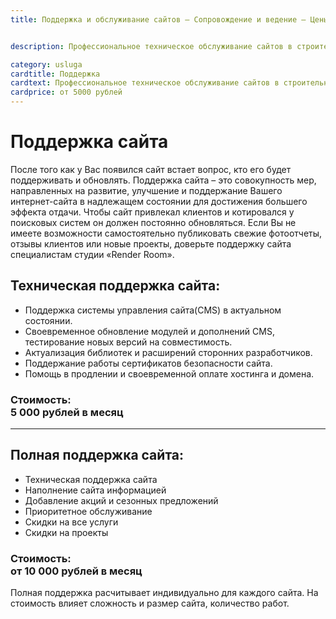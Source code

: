 ```yaml
---
title: Поддержка и обслуживание сайтов – Сопровождение и ведение – Цены.


description: Профессиональное техническое обслуживание сайтов в строительной тематике и не только. Сопровождение любых проектов. Низкие цены.

category: usluga
cardtitle: Поддержка
cardtext: Профессиональное техническое обслуживание сайтов в строительной тематике
cardprice: от 5000 рублей
---
```


# Поддержка сайта
После того как у Вас появился сайт встает вопрос, кто его будет поддерживать и обновлять. Поддержка сайта – это совокупность мер, направленных на развитие, улучшение и поддержание Вашего интернет-сайта в надлежащем состоянии для достижения большего эффекта отдачи. Чтобы сайт привлекал клиентов и котировался у поисковых систем он должен постоянно обновляться. Если Вы не имеете возможности самостоятельно публиковать свежие фотоотчеты, отзывы клиентов или новые проекты, доверьте поддержку сайта специалистам студии «Render Room».

## Техническая поддержка сайта:

- Поддержка системы управления сайта(CMS) в актуальном состоянии.
- Своевременное обновление модулей и дополнений CMS, тестирование новых версий на совместимость.
- Актуализация библиотек и расширений сторонних разработчиков.
- Поддержание работы сертификатов безопасности сайта.
- Помощь в продлении и своевременной оплате хостинга и домена.

 
### Стоимость: <br> 5 000 рублей в месяц

---

## Полная поддержка сайта:
- Техническая поддержка сайта
- Наполнение сайта информацией
- Добавление акций и сезонных предложений
- Приоритетное обслуживание
- Скидки на все услуги
- Скидки на проекты
### Стоимость:<br> от 10 000 рублей в месяц
Полная поддержка расчитывает индивидуально для каждого сайта. На стоимость влияет сложность и размер сайта, количество работ. 


